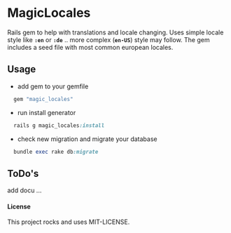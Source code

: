 # MagicLocales

Rails gem to help with translations and locale changing. 
Uses simple locale style like **`:en`** or **`:de`** .. more complex (**`en-US`**) style may follow. 
The gem includes a seed file with most common european locales. 


## Usage
- add gem to your gemfile 
```ruby
  gem "magic_locales"
```

- run install generator
```ruby
  rails g magic_locales:install
```

- check new migration and migrate your database
```ruby
  bundle exec rake db:migrate
```





## ToDo's
add docu ...





#### License
This project rocks and uses MIT-LICENSE.